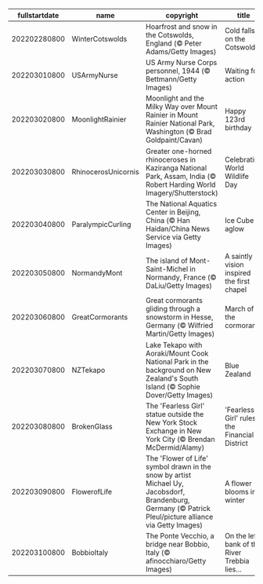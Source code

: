 |fullstartdate|name|copyright|title|image|
|--|--|--|--|--|
202202280800|WinterCotswolds|Hoarfrost and snow in the Cotswolds, England (© Peter Adams/Getty Images)|Cold falls on the Cotswolds|![](/en-US/2022/03/202202280800WinterCotswolds.jpg)|
202203010800|USArmyNurse|US Army Nurse Corps personnel, 1944 (© Bettmann/Getty Images)|Waiting for action|![](/en-US/2022/03/202203010800USArmyNurse.jpg)|
202203020800|MoonlightRainier|Moonlight and the Milky Way over Mount Rainier in Mount Rainier National Park, Washington (© Brad Goldpaint/Cavan)|Happy 123rd birthday|![](/en-US/2022/03/202203020800MoonlightRainier.jpg)|
202203030800|RhinocerosUnicornis|Greater one-horned rhinoceroses in Kaziranga National Park, Assam, India (© Robert Harding World Imagery/Shutterstock)|Celebrating World Wildlife Day|![](/en-US/2022/03/202203030800RhinocerosUnicornis.jpg)|
202203040800|ParalympicCurling|The National Aquatics Center in Beijing, China (© Han Haidan/China News Service via Getty Images)|Ice Cube aglow|![](/en-US/2022/03/202203040800ParalympicCurling.jpg)|
202203050800|NormandyMont|The island of Mont-Saint-Michel in Normandy, France (© DaLiu/Getty Images)|A saintly vision inspired the first chapel|![](/en-US/2022/03/202203050800NormandyMont.jpg)|
202203060800|GreatCormorants|Great cormorants gliding through a snowstorm in Hesse, Germany (© Wilfried Martin/Getty Images)|March of the cormorants|![](/en-US/2022/03/202203060800GreatCormorants.jpg)|
202203070800|NZTekapo|Lake Tekapo with Aoraki/Mount Cook National Park in the background on New Zealand's South Island (© Sophie Dover/Getty Images)|Blue Zealand|![](/en-US/2022/03/202203070800NZTekapo.jpg)|
202203080800|BrokenGlass|The 'Fearless Girl' statue outside the New York Stock Exchange in New York City (© Brendan McDermid/Alamy)|'Fearless Girl' rules the Financial District|![](/en-US/2022/03/202203080800BrokenGlass.jpg)|
202203090800|FlowerofLife|The 'Flower of Life' symbol drawn in the snow by artist Michael Uy, Jacobsdorf, Brandenburg, Germany (© Patrick Pleul/picture alliance via Getty Images)|A flower blooms in winter|![](/en-US/2022/03/202203090800FlowerofLife.jpg)|
202203100800|BobbioItaly|The Ponte Vecchio, a bridge near Bobbio, Italy (© afinocchiaro/Getty Images)|On the left bank of the River Trebbia lies...|![](/en-US/2022/03/202203100800BobbioItaly.jpg)|
